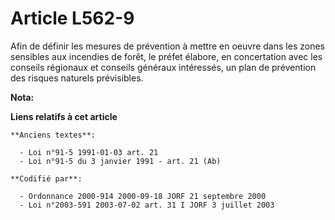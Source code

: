 # Article L562-9

Afin de définir les mesures de prévention à mettre en oeuvre dans les zones sensibles aux incendies de forêt, le préfet
élabore, en concertation avec les conseils régionaux et conseils généraux intéressés, un plan de prévention des risques
naturels prévisibles.

**Nota:**



**Liens relatifs à cet article**

	**Anciens textes**:

	  - Loi n°91-5 1991-01-03 art. 21
	  - Loi n°91-5 du 3 janvier 1991 - art. 21 (Ab)

	**Codifié par**:

	  - Ordonnance 2000-914 2000-09-18 JORF 21 septembre 2000
	  - Loi n°2003-591 2003-07-02 art. 31 I JORF 3 juillet 2003

